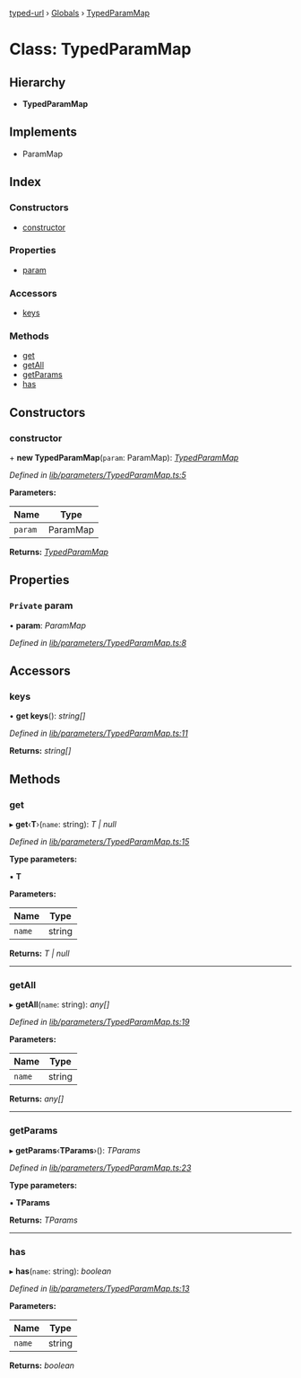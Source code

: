 [typed-url](../README.md) › [Globals](../globals.md) › [TypedParamMap](typedparammap.md)

# Class: TypedParamMap

## Hierarchy

* **TypedParamMap**

## Implements

* ParamMap

## Index

### Constructors

* [constructor](typedparammap.md#constructor)

### Properties

* [param](typedparammap.md#private-param)

### Accessors

* [keys](typedparammap.md#keys)

### Methods

* [get](typedparammap.md#get)
* [getAll](typedparammap.md#getall)
* [getParams](typedparammap.md#getparams)
* [has](typedparammap.md#has)

## Constructors

###  constructor

\+ **new TypedParamMap**(`param`: ParamMap): *[TypedParamMap](typedparammap.md)*

*Defined in [lib/parameters/TypedParamMap.ts:5](https://github.com/r-Larch/typed-url/blob/ab194d7/projects/typed-url/src/lib/parameters/TypedParamMap.ts#L5)*

**Parameters:**

Name | Type |
------ | ------ |
`param` | ParamMap |

**Returns:** *[TypedParamMap](typedparammap.md)*

## Properties

### `Private` param

• **param**: *ParamMap*

*Defined in [lib/parameters/TypedParamMap.ts:8](https://github.com/r-Larch/typed-url/blob/ab194d7/projects/typed-url/src/lib/parameters/TypedParamMap.ts#L8)*

## Accessors

###  keys

• **get keys**(): *string[]*

*Defined in [lib/parameters/TypedParamMap.ts:11](https://github.com/r-Larch/typed-url/blob/ab194d7/projects/typed-url/src/lib/parameters/TypedParamMap.ts#L11)*

**Returns:** *string[]*

## Methods

###  get

▸ **get**‹**T**›(`name`: string): *T | null*

*Defined in [lib/parameters/TypedParamMap.ts:15](https://github.com/r-Larch/typed-url/blob/ab194d7/projects/typed-url/src/lib/parameters/TypedParamMap.ts#L15)*

**Type parameters:**

▪ **T**

**Parameters:**

Name | Type |
------ | ------ |
`name` | string |

**Returns:** *T | null*

___

###  getAll

▸ **getAll**(`name`: string): *any[]*

*Defined in [lib/parameters/TypedParamMap.ts:19](https://github.com/r-Larch/typed-url/blob/ab194d7/projects/typed-url/src/lib/parameters/TypedParamMap.ts#L19)*

**Parameters:**

Name | Type |
------ | ------ |
`name` | string |

**Returns:** *any[]*

___

###  getParams

▸ **getParams**‹**TParams**›(): *TParams*

*Defined in [lib/parameters/TypedParamMap.ts:23](https://github.com/r-Larch/typed-url/blob/ab194d7/projects/typed-url/src/lib/parameters/TypedParamMap.ts#L23)*

**Type parameters:**

▪ **TParams**

**Returns:** *TParams*

___

###  has

▸ **has**(`name`: string): *boolean*

*Defined in [lib/parameters/TypedParamMap.ts:13](https://github.com/r-Larch/typed-url/blob/ab194d7/projects/typed-url/src/lib/parameters/TypedParamMap.ts#L13)*

**Parameters:**

Name | Type |
------ | ------ |
`name` | string |

**Returns:** *boolean*

